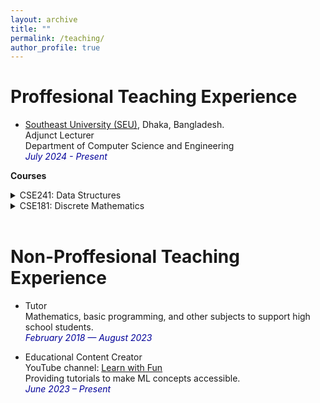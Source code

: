 ```yaml
---
layout: archive
title: ""
permalink: /teaching/
author_profile: true
---
```



# Proffesional Teaching Experience

* <a href="https://seu.edu.bd/index.php">Southeast University (SEU)</a>, Dhaka, Bangladesh.<br />
Adjunct Lecturer<br />
Department of Computer Science and Engineering<br />
<i style='color:#000099;'>July 2024 - Present</i> <br />

<b>Courses</b>
<details>
<summary>CSE241: Data Structures</summary>
<span style="color:green"><font size="3"><ins>Conducted in Summer 2024</ins></font></span><br>
<span style="text-align:justify; color:black; display:block;">
<font size="3">
<strong>Syllabus</strong>: Introduction to Algorithm, Pseudo-code, Flowchart; Linear Search; Binary Search; Bubble Sort; Selection Sort; Insertion Sort; Merge Sort: Divide; Merge Sort: Conquer; Quick Sort; Singly Linked List (intro); Linked Lists: Searching & Insertion; Linked Lists: Deletion of a node;  Linked Lists: Two-Way Lists, Header Lists, Circular Lists; Stack; Queues; Tower of Hanoi; Expression Evaluation; Infix to Postfix Conversion; Graph Introduction; Breadth-First Search (BFS); Depth-First Search (DFS); Tree, Tree Traversal; Binary Search Tree (BST); Heap; Basics of Hashing; Collision Resolution Techniques Coalesced Chaining Hashing.
</font>
</span><br>
</details>

<details>
<summary>CSE181: Discrete Mathematics</summary>
<span style="color:green"><font size="3"><ins>Conducted in Summer 2024</ins></font></span><br>
<span style="text-align:justify; color:black; display:block;">
<font size="3">
<strong>Syllabus</strong>: Introduction, Propositional Calculus: Simple and compound propositions, Conditional and biconditional statements, Propositional equivalences; Predicate Calculus: Predicates and quantified predicates, translating natural language sentences to sentences in predicate logic; Proof: Theorems and proofs, Inference rules of propositional and predicate logic, Methods of proof; Set Theory: Set and set membership, set operations, Set equivalences; Relations: Relations and their  representation, Properties of binary  relations, Equivalence relations and classes; Functions: Binary relations and functions, Basic classes of functions, Composition of functions, Discrete valued functions; Counting and Countability: Sum and product rules, Principle of inclusion and exclusion, Pigeonhole principle, Recurrence relations, Countable and uncountable sets; Graph Theory: Undirected and directed graphs, Handshaking Theorem, Classes of graphs, Trees and their properties, Planar graphs, Eulerian graphs, Hamiltonian graphs, Computer representation of graphs, Graph isomorphism; Algebraic Structures: Algebraic systems and their signature, Classes of algebras, Boolean algebra. Introduction to finite automata and Turing machine.
</font>
</span><br>
</details>
<br/>

# Non-Proffesional Teaching Experience

* Tutor<br/>
Mathematics, basic programming, and other subjects to support high school students.<br />
<i style='color:#000099;'>February 2018 — August 2023</i> <br />

* Educational Content Creator<br />
YouTube channel: <a href="https://www.youtube.com/@LearnWithFun-wm7gi">Learn with Fun</a><br/>
Providing tutorials to make ML concepts accessible.<br />
<i style='color:#000099;'>June 2023 – Present</i> <br />